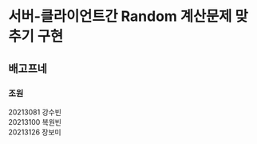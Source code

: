 #  서버-클라이언트간 Random 계산문제 맞추기 구현

## 배고프네
### 조원
20213081 강수빈<br/>
20213100 복원빈<br/>
20213126 장보미<br/>

